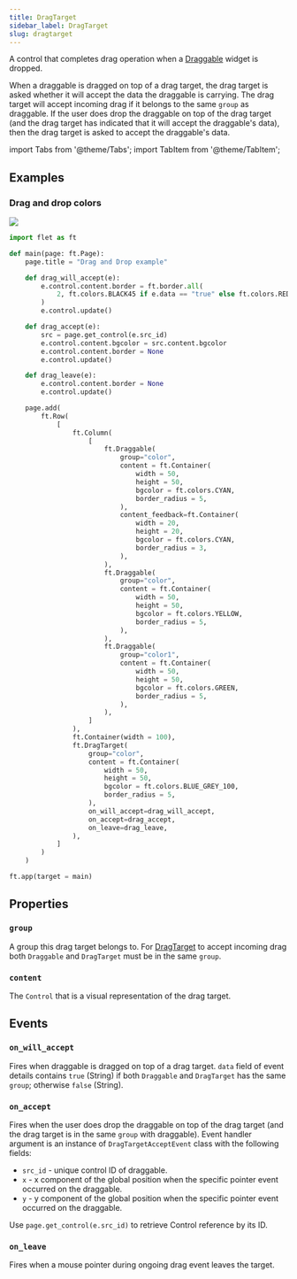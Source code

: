 ```yaml
---
title: DragTarget
sidebar_label: DragTarget
slug: dragtarget
---
```


A control that completes drag operation when a [Draggable](#draggable) widget is dropped.

When a draggable is dragged on top of a drag target, the drag target is asked whether it will accept the data the draggable is carrying. The drag target will accept incoming drag if it belongs to the same `group` as draggable. If the user does drop the draggable on top of the drag target (and the drag target has indicated that it will accept the draggable's data), then the drag target is asked to accept the draggable's data.

import Tabs from '@theme/Tabs';
import TabItem from '@theme/TabItem';

## Examples

### Drag and drop colors

<img src="/img/docs/controls/drag-and-drop/drag-and-drop-colors.gif" className="screenshot-50" />

<Tabs groupId="language">
  <TabItem value="python" label="Python" default>

```python
import flet as ft

def main(page: ft.Page):
    page.title = "Drag and Drop example"

    def drag_will_accept(e):
        e.control.content.border = ft.border.all(
            2, ft.colors.BLACK45 if e.data == "true" else ft.colors.RED
        )
        e.control.update()

    def drag_accept(e):
        src = page.get_control(e.src_id)
        e.control.content.bgcolor = src.content.bgcolor
        e.control.content.border = None
        e.control.update()

    def drag_leave(e):
        e.control.content.border = None
        e.control.update()

    page.add(
        ft.Row(
            [
                ft.Column(
                    [
                        ft.Draggable(
                            group="color",
                            content = ft.Container(
                                width = 50,
                                height = 50,
                                bgcolor = ft.colors.CYAN,
                                border_radius = 5,
                            ),
                            content_feedback=ft.Container(
                                width = 20,
                                height = 20,
                                bgcolor = ft.colors.CYAN,
                                border_radius = 3,
                            ),
                        ),
                        ft.Draggable(
                            group="color",
                            content = ft.Container(
                                width = 50,
                                height = 50,
                                bgcolor = ft.colors.YELLOW,
                                border_radius = 5,
                            ),
                        ),
                        ft.Draggable(
                            group="color1",
                            content = ft.Container(
                                width = 50,
                                height = 50,
                                bgcolor = ft.colors.GREEN,
                                border_radius = 5,
                            ),
                        ),
                    ]
                ),
                ft.Container(width = 100),
                ft.DragTarget(
                    group="color",
                    content = ft.Container(
                        width = 50,
                        height = 50,
                        bgcolor = ft.colors.BLUE_GREY_100,
                        border_radius = 5,
                    ),
                    on_will_accept=drag_will_accept,
                    on_accept=drag_accept,
                    on_leave=drag_leave,
                ),
            ]
        )
    )

ft.app(target = main)
```
  </TabItem>
</Tabs>

## Properties

### `group`

A group this drag target belongs to. For [DragTarget](dragtarget) to accept incoming drag both `Draggable` and `DragTarget` must be in the same `group`.

### `content`

The `Control` that is a visual representation of the drag target.

## Events

### `on_will_accept`

Fires when draggable is dragged on top of a drag target. `data` field of event details contains `true` (String) if both `Draggable` and `DragTarget` has the same `group`; otherwise `false` (String).

### `on_accept`

Fires when the user does drop the draggable on top of the drag target (and the drag target is in the same `group` with draggable). Event handler argument is an instance of `DragTargetAcceptEvent` class with the following fields:

* `src_id` - unique control ID of draggable.
* `x` - x component of the global position when the specific pointer event occurred on the draggable.
* `y` - y component of the global position when the specific pointer event occurred on the draggable.

Use `page.get_control(e.src_id)` to retrieve Control reference by its ID.

### `on_leave`

Fires when a mouse pointer during ongoing drag event leaves the target.